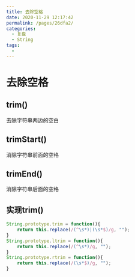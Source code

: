 ```yaml
---
title: 去除空格
date: 2020-11-29 12:17:42
permalink: /pages/26dfa2/
categories: 
  - 复盘
  - String
tags: 
  - 
---
```

# 去除空格

## trim()

去除字符串两边的空白

## trimStart()

消除字符串前面的空格

## trimEnd() 

消除字符串后面的空格

## 实现trim()

```js
String.prototype.trim = function(){
    return this.replace(/(^\s*)|(\s*$)/g, "");
}
String.prototype.ltrim = function(){
    return this.replace(/(^\s*)/g, "");
}
String.prototype.rtrim = function(){
    return this.replace(/(\s*$)/g, "");
}
```